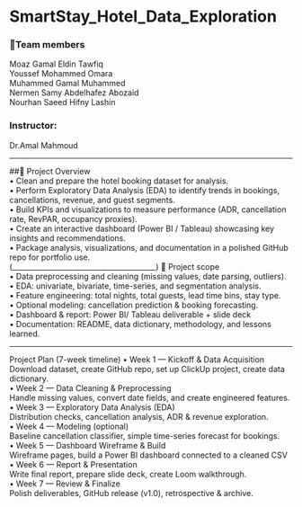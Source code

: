 # SmartStay_Hotel_Data_Exploration

### 👥Team members

Moaz Gamal Eldin Tawfiq<br>
Youssef Mohammed Omara<br>
Muhammed Gamal Muhammed<br>
Nermen Samy Abdelhafez Abozaid<br>
Nourhan Saeed Hifny Lashin<br>

### Instructor:
Dr.Amal Mahmoud
________________________________________
##📌 Project Overview<br>
  •	Clean and prepare the hotel booking dataset for analysis.<br>
  •	Perform Exploratory Data Analysis (EDA) to identify trends in bookings, cancellations, revenue, and guest segments.<br>
  •	Build KPIs and visualizations to measure performance (ADR, cancellation rate, RevPAR, occupancy proxies).<br>
  •	Create an interactive dashboard (Power BI / Tableau) showcasing key insights and recommendations.<br>
  •	Package analysis, visualizations, and documentation in a polished GitHub repo for portfolio use.<br>
(________________________________________)
🎯 Project scope<br>
  •	Data preprocessing and cleaning (missing values, date parsing, outliers).<br>
  •	EDA: univariate, bivariate, time-series, and segmentation analysis.<br>
  •	Feature engineering: total nights, total guests, lead time bins, stay type.<br>
  •	Optional modeling: cancellation prediction & booking forecasting.<br>
  •	Dashboard & report: Power BI/ Tableau deliverable + slide deck <br>
  •	Documentation: README, data dictionary, methodology, and lessons learned.<br>

________________________________________
Project Plan (7-week timeline)
•	Week 1 — Kickoff & Data Acquisition<br>
  	Download dataset, create GitHub repo, set up ClickUp project, create data dictionary.<br>
•	Week 2 — Data Cleaning & Preprocessing<br>
  	Handle missing values, convert date fields, and create engineered features.<br>
•	Week 3 — Exploratory Data Analysis (EDA)<br>
  	Distribution checks, cancellation analysis, ADR & revenue exploration.<br>
•	Week 4 — Modeling (optional)<br>
  	Baseline cancellation classifier, simple time-series forecast for bookings.<br>
•	Week 5 — Dashboard Wireframe & Build<br>
  	Wireframe pages, build a Power BI dashboard connected to a cleaned CSV <br>
•	Week 6 — Report & Presentation<br>
  	Write final report, prepare slide deck, create Loom walkthrough.<br>
•	Week 7 — Review & Finalize<br>
  	Polish deliverables, GitHub release (v1.0), retrospective & archive.<br>
